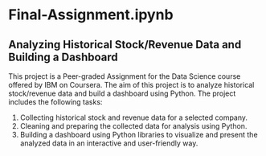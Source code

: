 # Final-Assignment.ipynb
## Analyzing Historical Stock/Revenue Data and Building a Dashboard
This project is a Peer-graded Assignment for the Data Science course offered by IBM on Coursera. The aim of this project is to analyze historical stock/revenue data and build a dashboard using Python. The project includes the following tasks:

1. Collecting historical stock and revenue data for a selected company.
2. Cleaning and preparing the collected data for analysis using Python.
3. Building a dashboard using Python libraries to visualize and present the analyzed data in an interactive and user-friendly way.
